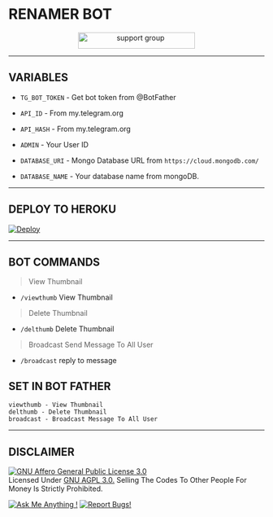 # RENAMER BOT

<p align="center"> <a href="https://t.me/iFilms_Studios" target="_blank"> <img src="https://shields.io/badge/Support--Group-Join_Now-navy?logo=&style=for-the-badge" alt="support group" width="230" height="32"/></a></p>

---
  
## VARIABLES

* `TG_BOT_TOKEN`  - Get bot token from @BotFather

* `API_ID`        - From my.telegram.org 

* `API_HASH`      - From my.telegram.org 

* `ADMIN`         - Your User ID 

* `DATABASE_URI`  - Mongo Database URL from `https://cloud.mongodb.com/`

* `DATABASE_NAME`  - Your database name from mongoDB.
  
---
  
## DEPLOY TO HEROKU
[![Deploy](https://www.herokucdn.com/deploy/button.svg)](https://heroku.com/deploy?template=https://github.com/ifilmsbotz/RenameXBot3)

---

## BOT COMMANDS
> View Thumbnail 
* `/viewthumb` View Thumbnail 
> Delete Thumbnail
* `/delthumb` Delete Thumbnail
> Broadcast Send Message To All User 
* `/broadcast` reply to message


## SET IN BOT FATHER
```
viewthumb - View Thumbnail 
delthumb - Delete Thumbnail
broadcast - Broadcast Message To All User 
```

---

## DISCLAIMER
[![GNU Affero General Public License 3.0](https://www.gnu.org/graphics/agplv3-155x51.png)](https://www.gnu.org/licenses/agpl-3.0.en.html#header)    
Licensed Under [GNU AGPL 3.0.](https://github.com/iFilmsBotz/RenamerBotX/master/LICENSE)
Selling The Codes To Other People For Money Is Strictly Prohibited.

[![Ask Me Anything !](https://img.shields.io/badge/🤔%20Ask%20Me-Anything-1abc9c.svg)](https://telegram.dog/iFilms_Owner)
[![Report Bugs!](https://badgen.net/badge/🐞%20Report%20/Bugs/red)](https://telegram.dog/iFilms_Support)
